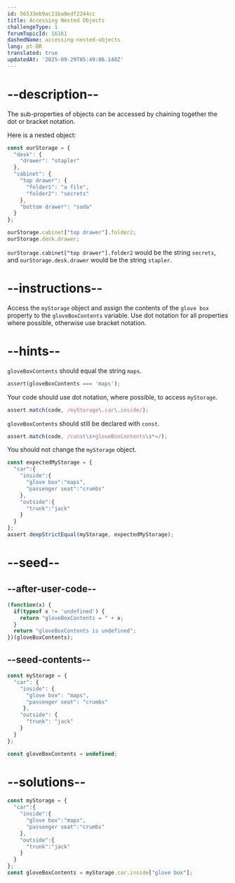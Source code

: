 ```yaml
---
id: 56533eb9ac21ba0edf2244cc
title: Accessing Nested Objects
challengeType: 1
forumTopicId: 16161
dashedName: accessing-nested-objects
lang: pt-BR
translated: true
updatedAt: '2025-09-29T05:49:06.140Z'
---
```


# --description--

The sub-properties of objects can be accessed by chaining together the dot or bracket notation.

Here is a nested object:

```js
const ourStorage = {
  "desk": {
    "drawer": "stapler"
  },
  "cabinet": {
    "top drawer": { 
      "folder1": "a file",
      "folder2": "secrets"
    },
    "bottom drawer": "soda"
  }
};

ourStorage.cabinet["top drawer"].folder2;
ourStorage.desk.drawer;
```

`ourStorage.cabinet["top drawer"].folder2` would be the string `secrets`, and `ourStorage.desk.drawer` would be the string `stapler`.

# --instructions--

Access the `myStorage` object and assign the contents of the `glove box` property to the `gloveBoxContents` variable. Use dot notation for all properties where possible, otherwise use bracket notation.

# --hints--

`gloveBoxContents` should equal the string `maps`.

```js
assert(gloveBoxContents === 'maps');
```

Your code should use dot notation, where possible, to access `myStorage`.

```js
assert.match(code, /myStorage\.car\.inside/);
```

`gloveBoxContents` should still be declared with `const`.

```js
assert.match(code, /const\s+gloveBoxContents\s*=/);
```

You should not change the `myStorage` object.

```js
const expectedMyStorage = {
  "car":{
    "inside":{
      "glove box":"maps",
      "passenger seat":"crumbs"
    },
    "outside":{
      "trunk":"jack"
    }
  }
};
assert.deepStrictEqual(myStorage, expectedMyStorage);
```

# --seed--

## --after-user-code--

```js
(function(x) { 
  if(typeof x != 'undefined') { 
    return "gloveBoxContents = " + x;
  }
  return "gloveBoxContents is undefined";
})(gloveBoxContents);
```

## --seed-contents--

```js
const myStorage = {
  "car": {
    "inside": {
      "glove box": "maps",
      "passenger seat": "crumbs"
     },
    "outside": {
      "trunk": "jack"
    }
  }
};

const gloveBoxContents = undefined;
```

# --solutions--

```js
const myStorage = {
  "car":{
    "inside":{
      "glove box":"maps",
      "passenger seat":"crumbs"
    },
    "outside":{
      "trunk":"jack"
    }
  }
};
const gloveBoxContents = myStorage.car.inside["glove box"];
```
